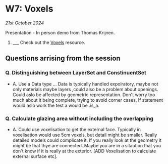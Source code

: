 # W7: Voxels

*21st October 2024*

Presentation - In person demo from Thomas Krijnen.

1. ___ Check out the [Voxels](/Concepts/Voxel) resource.

## Questions arrising from the session

### Q. Distinguishing between LayerSet and ConstinuentSet
* A. Use a Data type ... Data is typically handled expolratory, maybe not only materials maybe layers ,could also be a problem about openings. Could aslo be affected by geometric representation. Don't worry too much about it being complete, trying to avoid corner cases, If statement would aslo work
the test a would be .is_a. 

### Q. Calculate glazing area without including the overlapping
* A. Could use voxelisation to get the external face. Typically in voxelisation would use 5cm voxels, but detail might be smaller. Really detailed models could complicate it. If you really look at the geometry it might be that thye are connected. Maybe you are in a sitaution that you don't know if it is really at the exterior. [ADD Voxelisation to calculate external surface etc].

###


<!--
TOOL IFC.js / IfcOpenShell
1. ___ Meta Draw - [SVG]
3. ___ [IFC.js](/Concepts/IFC.js)

### In Class Activity
* [SVG] Drawing Exercise


[SVG]: /Concepts/SVG
-->
